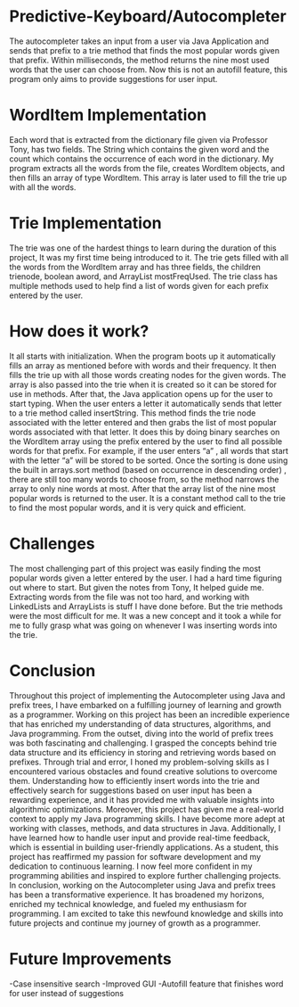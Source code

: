 # Predictive-Keyboard/Autocompleter


The autocompleter takes an input from a user via Java Application and sends that prefix to a trie method that finds the most popular 
words given that prefix. Within milliseconds, the method returns the nine most used words that the user can choose from. 
Now this is not an autofill feature, this program only aims to provide suggestions for user input. 


# WordItem Implementation
Each word that is extracted from the dictionary file given via Professor Tony, has two fields. The String which contains the given word and the 
count which contains the occurrence of each word in the dictionary. My program extracts all the words from the file, creates WordItem objects, 
and then fills an array of type WordItem. This array is later used to fill the trie up with all the words.

# Trie Implementation
The trie was one of the hardest things to learn during the duration of this project, It was my first time being introduced to it. 
The trie gets filled with all the words from the WordItem array and has three fields, the children trienode, boolean aword, and ArrayList mostFreqUsed. 
The trie class has multiple methods used to help find a list of words given for each prefix entered by the user.

# How does it work?
It all starts with initialization. When the program boots up it automatically fills an array as mentioned before with words and their frequency. 
It then fills the trie up with all those words creating nodes for the given words. The array is also passed into the trie when 
it is created so it can be stored for use in methods. After that, the Java application opens up for the user to start typing. When the user enters a letter
it automatically sends that letter to a trie method called insertString. This method finds the trie node associated with the letter entered and 
then grabs the list of most popular words associated with that letter.  It does this by doing binary searches on the WordItem array using the 
prefix entered by the user to find all possible words for that prefix. For example, if the user enters “a” , all words that start with the 
letter “a” will be stored to be sorted. Once the sorting is done using the built in arrays.sort method (based on occurrence in descending order) , 
there are still too many words to choose from, so the method narrows the array to only nine words at most. After that the array list of the nine most 
popular words is returned to the user. It is a constant method call to the trie to find the most popular words, and it is very quick and efficient. 

# Challenges
The most challenging part of this project was easily finding the most popular words given a letter entered by the user. I had a hard time figuring out where to start.
But given the notes from Tony, It helped guide me. Extracting words from the file was not too hard, and working with LinkedLists and ArrayLists is stuff I have done before. 
But the trie methods were the most difficult for me. It was a new concept and it took a while for me to fully grasp what was going on whenever I was inserting words into the trie.

# Conclusion
Throughout this project of implementing the Autocompleter using Java and prefix trees, I have embarked on a fulfilling journey of learning and growth as a programmer. 
Working on this project has been an incredible experience that has enriched my understanding of data structures, algorithms, and Java programming.
From the outset, diving into the world of prefix trees was both fascinating and challenging. I grasped the concepts behind trie data structure and its efficiency in 
storing and retrieving words based on prefixes. Through trial and error, I honed my problem-solving skills as I encountered various obstacles and found creative solutions 
to overcome them. Understanding how to efficiently insert words into the trie and effectively search for suggestions based on user
input has been a rewarding experience, and it has provided me with valuable insights into algorithmic optimizations.
Moreover, this project has given me a real-world context to apply my Java programming skills. I have become more adept at working with classes, methods, and data structures in Java. 
Additionally, I have learned how to handle user input and provide real-time feedback, which is essential in building user-friendly applications.
As a student, this project has reaffirmed my passion for software development and my dedication to continuous learning. I now feel more confident in 
my programming abilities and inspired to explore further challenging projects.
In conclusion, working on the Autocompleter using Java and prefix trees has been a transformative experience. It has broadened my horizons, enriched my technical knowledge, 
and fueled my enthusiasm for programming. I am excited to take this newfound knowledge and skills into future projects and continue my journey of growth as a programmer.


# Future Improvements
-Case insensitive search
-Improved GUI
-Autofill feature that finishes word for user instead of suggestions
